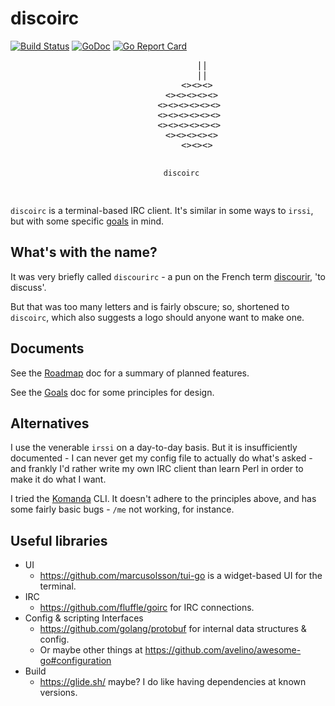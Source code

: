 # discoirc
[![Build
Status](https://travis-ci.org/cceckman/discoirc.svg?branch=master)](https://travis-ci.org/cceckman/discoirc)
[![GoDoc](https://img.shields.io/badge/godoc-reference-blue.svg?style=flat)](https://godoc.org/github.com/cceckman/discoirc)
[![Go Report
Card](https://goreportcard.com/badge/github.com/cceckman/discoirc)](https://goreportcard.com/report/github.com/cceckman/discoirc)

<center>
<pre>
             ||
             ||
           <><><>
         <><><><><>
        <><><><><><>
        <><><><><><>
        <><><><><><>
         <><><><><>
           <><><>

          discoirc
</pre>
</center>


`discoirc` is a terminal-based IRC client. It's similar in some ways to `irssi`,
but with some specific [goals](docs/goals.md) in mind.

## What's with the name?
It was very briefly called `discourirc` - a pun on the French term
[discourir](https://en.wiktionary.org/wiki/discourir), 'to discuss'.

But that was too many letters and is fairly obscure; so, shortened to
`discoirc`, which also suggests a logo should anyone want to make one.

## Documents

See the [Roadmap](docs/roadmap.md) doc for a summary of planned features.

See the [Goals](docs/goals.md) doc for some principles for design.

## Alternatives
I use the venerable `irssi` on a day-to-day basis. But it is insufficiently
documented - I can never get my config file to actually do what's asked - and
frankly I'd rather write my own IRC client than learn Perl in order to make it
do what I want.

I tried the [Komanda](https://github.com/mephux/komanda-cli) CLI. It doesn't
adhere to the principles above, and has some fairly basic bugs - `/me` not
working, for instance.

## Useful libraries

* UI
  * https://github.com/marcusolsson/tui-go is a widget-based UI for the
    terminal.
* IRC
  * https://github.com/fluffle/goirc for IRC connections.
* Config & scripting Interfaces
  * https://github.com/golang/protobuf for internal data structures & config.
  * Or maybe other things at https://github.com/avelino/awesome-go#configuration
* Build
  * https://glide.sh/ maybe? I do like having dependencies at known versions.
